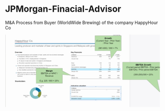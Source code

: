 # JPMorgan-Finacial-Advisor
M&amp;A Process from Buyer (WorldWide Brewing) of the company HappyHour Co

![e.g: auction prepared](https://github.com/Offori/JPMorgan-Finacial-Advisor/blob/main/EBIDA.png?raw=true)
